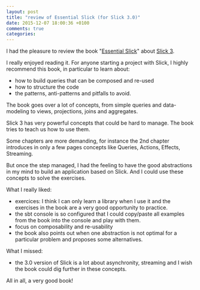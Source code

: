 ```yaml
---
layout: post
title: "review of Essential Slick (for Slick 3.0)"
date: 2015-12-07 18:00:36 +0100
comments: true
categories: 
---
```


I had the pleasure to review the book "[Essential Slick](http://underscore.io/books/essential-slick/)" about [Slick 3](http://slick.typesafe.com/).

I really enjoyed reading it. For anyone starting a project with Slick, I highly recommend this book, in particular to learn about:

- how to build queries that can be composed and re-used
- how to structure the code
- the patterns, anti-patterns and pitfalls to avoid.


The book goes over a lot of concepts, from simple queries and data-modeling to views, projections, joins and aggregates.

Slick 3 has very powerful concepts that could be hard to manage. The book tries to teach us how to use them. 

Some chapters are more demanding, for instance the 2nd chapter introduces in only a few pages concepts like Queries, Actions, Effects, Streaming.

But once the step managed, I had the feeling to have the good abstractions in my mind to build an application based on Slick. And I could use these concepts to solve the exercises.


What I really liked:

- exercices: I think I can only learn a library when I use it and the exercises in the book are a very good opportunity to practice.
- the sbt console is so configured that I could copy/paste all examples from the book into the console and play with them.
- focus on composability and re-usability
- the book also points out when one abstraction is not optimal for a particular problem and proposes some alternatives.

What I missed:

- the 3.0 version of Slick is a lot about asynchronity, streaming and I wish the book could dig further in these concepts.

All in all, a very good book!

